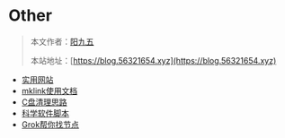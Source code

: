 # Other

> 本文作者：[阳九五](https://github.com/CN-YoungYang)
>
> 本站地址：[https://blog.56321654.xyz](https://blog.56321654.xyz)

- [实用网站](./Articles/实用网站.md)
- [mklink使用文档](./Articles/mklink使用文档.md)
- [C盘清理思路](./Articles/C盘清理思路.md)
- [科学软件脚本](./Articles/科学软件脚本.md)
- [Grok帮你找节点](./Articles/Grok帮你找节点.md)